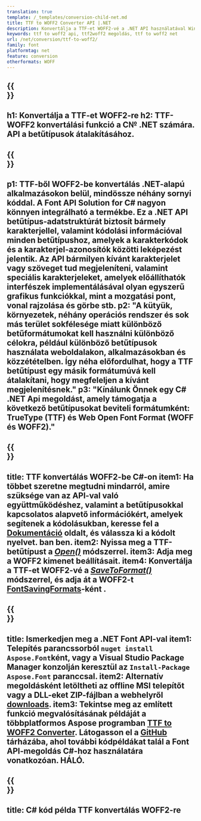 ```yaml
---
translation: true
template: /_templates/conversion-child-net.md
title: TTF to WOFF2 Converter API |.NET
description: Konvertálja a TTF-et WOFF2-vé a .NET API használatával Windows rendszeren. Integrálja ezt a natív TTF-ből WOFF2-be font konvertáló funkciót saját megoldásába.
keywords: ttf to woff2 api, ttf2woff2 megoldás, ttf to woff2 net
url: /net/conversion/ttf-to-woff2/
family: font
platformtag: net
feature: conversion
otherformats: WOFF
---
```


{{<section banner>}}
---
h1: Konvertálja a TTF-et WOFF2-re
h2: TTF-WOFF2 konvertálási funkció a C№ .NET számára. API a betűtípusok átalakításához.
---

{{<section overview>}}
---
p1: TTF-ből WOFF2-be konvertálás .NET-alapú alkalmazásokon belül, mindössze néhány sornyi kóddal. A Font API Solution for С# nagyon könnyen integrálható a termékbe. Ez a .NET API betűtípus-adatstruktúrát biztosít bármely karakterjellel, valamint kódolási információval minden betűtípushoz, amelyek a karakterkódok és a karakterjel-azonosítók közötti leképezést jelentik. Az API bármilyen kívánt karakterjelet vagy szöveget tud megjeleníteni, valamint speciális karakterjeleket, amelyek előállíthatók interfészek implementálásával olyan egyszerű grafikus funkciókkal, mint a mozgatási pont, vonal rajzolása és görbe stb.
p2: "A kütyük, környezetek, néhány operációs rendszer és sok más terület sokfélesége miatt különböző betűformátumokat kell használni különböző célokra, például különböző betűtípusok használata weboldalakon, alkalmazásokban és közzétételben. Így néha előfordulhat, hogy a TTF betűtípust egy másik formátumúvá kell átalakítani, hogy megfeleljen a kívánt megjelenítésnek."
p3: "Kínálunk Önnek egy С# .NET Api megoldást, amely támogatja a következő betűtípusokat beviteli formátumként: TrueType (TTF) és Web Open Font Format (WOFF és WOFF2)."
---

{{<section feature1>}}
---
title: TTF konvertálás WOFF2-be C#-on
item1: Ha többet szeretne megtudni mindarról, amire szüksége van az API-val való együttműködéshez, valamint a betűtípusokkal kapcsolatos alapvető információkért, amelyek segítenek a kódolásukban, keresse fel a [Dokumentáció](https://docs.aspose.com/font/) oldalt, és válassza ki a kódolt nyelvet. ban ben.
item2: Nyissa meg a TTF-betűtípust a [*Open()*](https://reference.aspose.com/font/net/aspose.font/font/open/) módszerrel.
item3: Adja meg a WOFF2 kimenet beállításait.
item4: Konvertálja a TTF-et WOFF2-vé a [*SaveToFormat()*](https://reference.aspose.com/font/net/aspose.font/font/savetoformat/) módszerrel, és adja át a WOFF2-t [FontSavingFormats](https://reference.aspose.com/font/net/aspose.font/fontsavingformats/)-ként .
---

{{<section feature2>}}
---
title: Ismerkedjen meg a .NET Font API-val
item1: Telepítés parancssorból ```nuget install Aspose.Font```ként, vagy a Visual Studio Package Manager konzolján keresztül az ```Install-Package Aspose.Font``` paranccsal.
item2: Alternatív megoldásként letöltheti az offline MSI telepítőt vagy a DLL-eket ZIP-fájlban a  webhelyről [downloads](https://downloads.aspose.com/font/net).
item3: Tekintse meg az említett funkció megvalósításának példáját a többplatformos Aspose programban  [TTF to WOFF2 Converter](https://products.aspose.app/font/conversion/ttf-to-woff2). Látogasson el a [GitHub](https://github.com/aspose-font/Aspose.Font-Documentation/tree/master/net-examples) tárházába, ahol további kódpéldákat talál a Font API-megoldás C#-hoz használatára vonatkozóan. HÁLÓ.
---

{{<section codeexample>}}
---
title: C# kód példa TTF konvertálás WOFF2-re
---